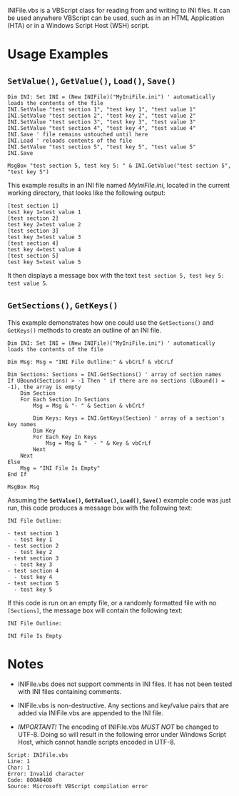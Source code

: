 ﻿INIFile.vbs is a VBScript class for reading from and writing to INI files. It can be used anywhere VBScript can be used, such as in an HTML Application (HTA) or in a Windows Script Host (WSH) script.

Usage Examples
==============

`SetValue()`, `GetValue()`, `Load()`, `Save()`
--------------------------------------

```vb.net
Dim INI: Set INI = (New INIFile)("MyIniFile.ini") ' automatically loads the contents of the file
INI.SetValue "test section 1", "test key 1", "test value 1"
INI.SetValue "test section 2", "test key 2", "test value 2"
INI.SetValue "test section 3", "test key 3", "test value 3"
INI.SetValue "test section 4", "test key 4", "test value 4"
INI.Save ' file remains untouched until here
INI.Load ' reloads contents of the file
INI.SetValue "test section 5", "test key 5", "test value 5"
INI.Save

MsgBox "test section 5, test key 5: " & INI.GetValue("test section 5", "test key 5")
```

This example results in an INI file named *MyIniFile.ini*, located in the current working directory, that looks like the following output:

```
[test section 1]
test key 1=test value 1
[test section 2]
test key 2=test value 2
[test section 3]
test key 3=test value 3
[test section 4]
test key 4=test value 4
[test section 5]
test key 5=test value 5
```

It then displays a message box with the text `test section 5, test key 5: test value 5`.

`GetSections()`, `GetKeys()`
------------------------

This example demonstrates how one could use the `GetSections()` and `GetKeys()` methods to create an outline of an INI file.

```vb.net
Dim INI: Set INI = (New INIFile)("MyIniFile.ini") ' automatically loads the contents of the file

Dim Msg: Msg = "INI File Outline:" & vbCrLf & vbCrLf

Dim Sections: Sections = INI.GetSections() ' array of section names
If UBound(Sections) > -1 Then ' if there are no sections (UBound() = -1), the array is empty
	Dim Section
	For Each Section In Sections
		Msg = Msg & "- " & Section & vbCrLf
		
		Dim Keys: Keys = INI.GetKeys(Section) ' array of a section's key names
		Dim Key
		For Each Key In Keys
			Msg = Msg & "  - " & Key & vbCrLf
		Next
	Next
Else
	Msg = "INI File Is Empty"
End If

MsgBox Msg
```

Assuming the **`SetValue()`, `GetValue()`, `Load()`, `Save()`** example code was just run, this code produces a message box with the following text:

```
INI File Outline:

- test section 1
  - test key 1
- test section 2
  - test key 2
- test section 3
  - test key 3
- test section 4
  - test key 4
- test section 5
  - test key 5
```

If this code is run on an empty file, or a randomly formatted file with no `[Sections]`, the message box will contain the following text:

```
INI File Outline:

INI File Is Empty
```

Notes
=====

- INIFile.vbs does not support comments in INI files. It has not been tested with INI files containing comments.

- INIFile.vbs is non-destructive. Any sections and key/value pairs that are added via INIFile.vbs are appended to the INI file.

- *IMPORTANT!* The encoding of INIFile.vbs *MUST NOT* be changed to UTF-8. Doing so will result in the following error under Windows Script Host, which cannot handle scripts encoded in UTF-8.

```
Script: INIFile.vbs
Line: 1
Char: 1
Error: Invalid character
Code: 800A0408
Source: Microsoft VBScript compilation error
```
